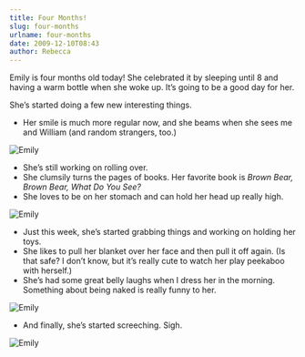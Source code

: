 ```yaml
---
title: Four Months!
slug: four-months
urlname: four-months
date: 2009-12-10T08:43
author: Rebecca
---
```

Emily is four months old today! She celebrated it by sleeping until 8 and having
a warm bottle when she woke up. It&#x02bc;s going to be a good day for her.

She&#x02bc;s started doing a few new interesting things.

* Her smile is much more regular now, and she beams when she sees me and William
  (and random strangers, too.)

![Emily][a]

[a]: {static}/images/2009-12-04-emily-01.jpg

* She&#x02bc;s still working on rolling over.
* She clumsily turns the pages of books. Her favorite book is _Brown Bear, Brown
  Bear, What Do You See?_
* She loves to be on her stomach and can hold her head up really high.

![Emily][b]

[b]: {static}/images/2009-12-09-emily.jpg

* Just this week, she&#x02bc;s started grabbing things and working on holding
  her toys.
* She likes to pull her blanket over her face and then pull it off again. (Is
  that safe? I don&#x02bc;t know, but it&#x02bc;s really cute to watch her play
  peekaboo with herself.)
* She&#x02bc;s had some great belly laughs when I dress her in the morning.
  Something about being naked is really funny to her.

![Emily][c]

[c]: {static}/images/2009-12-08-emily.jpg

* And finally, she&#x02bc;s started screeching. Sigh.

![Emily][d]

[d]: {static}/images/2009-12-04-emily-02.jpg
